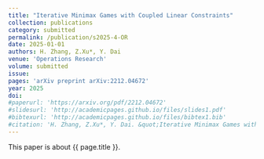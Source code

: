 ```yaml
---
title: "Iterative Minimax Games with Coupled Linear Constraints"
collection: publications
category: submitted
permalink: /publication/s2025-4-OR
date: 2025-01-01
authors: H. Zhang, Z.Xu*, Y. Dai
venue: 'Operations Research'
volume: submitted
issue:
pages: 'arXiv preprint arXiv:2212.04672'
year: 2025
doi:
#paperurl: 'https://arxiv.org/pdf/2212.04672'
#slidesurl: 'http://academicpages.github.io/files/slides1.pdf'
#bibtexurl: 'http://academicpages.github.io/files/bibtex1.bib'
#citation: 'H. Zhang, Z.Xu*, Y. Dai. &quot;Iterative Minimax Games with Coupled Linear Constraints.&quot; <i>Operations Research</i>. submitted, arXiv preprint arXiv:2212.04672, 2025.'
---
```

This paper is about {{ page.title }}.
